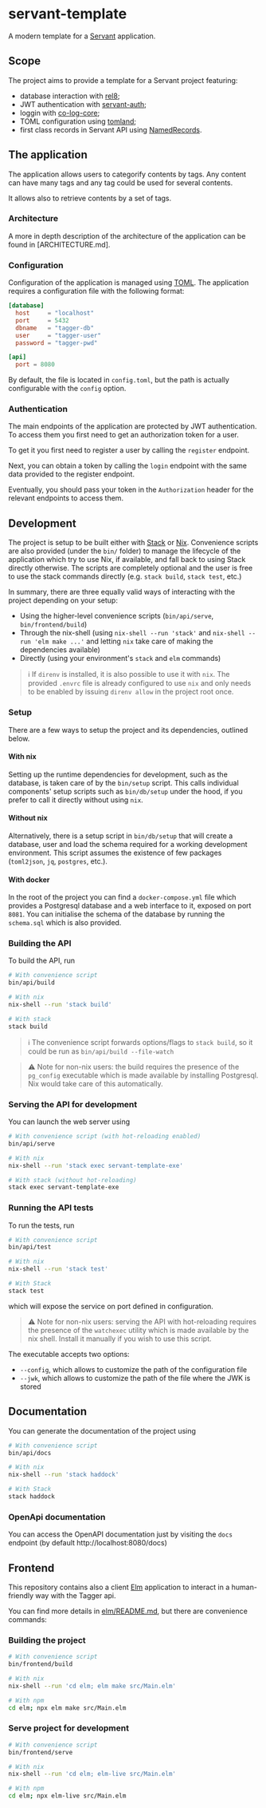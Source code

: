 # servant-template

A modern template for a [Servant](https://haskell-servant.github.io/) application.

## Scope

The project aims to provide a template for a Servant project featuring:

- database interaction with [rel8](https://hackage.haskell.org/package/rel8);
- JWT authentication with [servant-auth](https://hackage.haskell.org/package/servant-auth);
- loggin with [co-log-core](https://hackage.haskell.org/package/co-log-core);
- TOML configuration using [tomland](https://hackage.haskell.org/package/tomland);
- first class records in Servant API using [NamedRecords](https://hackage.haskell.org/package/servant-0.19/changelog).

## The application

The application allows users to categorify contents by tags. Any content can have many tags and any tag could be used for several contents.

It allows also to retrieve contents by a set of tags.

### Architecture

A more in depth description of the architecture of the application can be found in [ARCHITECTURE.md].

### Configuration

Configuration of the application is managed using [TOML](https://toml.io). The application requires a configuration file with the following format:

```toml
[database]
  host     = "localhost"
  port     = 5432
  dbname   = "tagger-db"
  user     = "tagger-user"
  password = "tagger-pwd"

[api]
  port = 8080
```

By default, the file is located in `config.toml`, but the path is actually configurable with the `config` option.

### Authentication

The main endpoints of the application are protected by JWT authentication. To access them you first need to get an authorization token for a user.

To get it you first need to register a user by calling the `register` endpoint.

Next, you can obtain a token by calling the `login` endpoint with the same data provided to the register endpoint.

Eventually, you should pass your token in the `Authorization` header for the relevant endpoints to access them.

## Development

The project is setup to be built either with [Stack](https://docs.haskellstack.org/en/stable/README/) or [Nix](https://nixos.org/). Convenience scripts are also provided (under the `bin/` folder) to manage the lifecycle of the application which try to use Nix, if available, and fall back to using Stack directly otherwise. The scripts are completely optional and the user is free to use the stack commands directly (e.g. `stack build`, `stack test`, etc.)

In summary, there are three equally valid ways of interacting with the project depending on your setup:
- Using the higher-level convenience scripts (`bin/api/serve`, `bin/frontend/build`)
- Through the nix-shell (using `nix-shell --run 'stack'` and `nix-shell --run 'elm make ...'` and letting `nix` take care of making the dependencies available)
- Directly (using your environment's `stack` and `elm` commands)

> :information_source: If `direnv` is installed, it is also possible to use it with `nix`. The provided `.envrc` file is already configured to use `nix` and only needs to be enabled by issuing `direnv allow` in the project root once.

### Setup

There are a few ways to setup the project and its dependencies, outlined below.

#### With nix

Setting up the runtime dependencies for development, such as the database, is taken care of by the `bin/setup` script. This calls individual components' setup scripts such as `bin/db/setup` under the hood, if you prefer to call it directly without using `nix`.

#### Without nix

Alternatively, there is a setup script in `bin/db/setup` that will create a database, user and load the schema required for a working development environment. This script assumes the existence of few packages (`toml2json`, `jq`, `postgres`, etc.).

#### With docker

In the root of the project you can find a `docker-compose.yml` file which provides a Postgresql database and a web interface to it, exposed on port `8081`.
You can initialise the schema of the database by running the `schema.sql` which is also provided.

### Building the API

To build the API, run

```sh
# With convenience script
bin/api/build

# With nix
nix-shell --run 'stack build'

# With stack
stack build
```

> :information_source: The convenience script forwards options/flags to `stack build`, so it could be run as `bin/api/build --file-watch`

> :warning: Note for non-nix users: the build requires the presence of the `pg_config` executable which is made available by installing Postgresql. Nix would take care of this automatically.

### Serving the API for development

You can launch the web server using

```sh
# With convenience script (with hot-reloading enabled)
bin/api/serve

# With nix
nix-shell --run 'stack exec servant-template-exe'

# With stack (without hot-reloading)
stack exec servant-template-exe
```

### Running the API tests

To run the tests, run

```sh
# With convenience script
bin/api/test

# With nix
nix-shell --run 'stack test'

# With Stack
stack test
```

which will expose the service on port defined in configuration.

> :warning: Note for non-nix users: serving the API with hot-reloading requires the presence of the `watchexec` utility which is made available by the nix shell. Install it manually if you wish to use this script.

The executable accepts two options:

- `--config`, which allows to customize the path of the configuration file
- `--jwk`, which allows to customize the path of the file where the JWK is stored

## Documentation

You can generate the documentation of the project using

```sh
# With convenience script
bin/api/docs

# With nix
nix-shell --run 'stack haddock'

# With Stack
stack haddock
```

### OpenApi documentation

You can access the OpenAPI documentation just by visiting the `docs` endpoint (by default http://localhost:8080/docs)

## Frontend

This repository contains also a client [Elm](https://elm-lang.org/) application to interact in a human-friendly way with the Tagger api.

You can find more details in [elm/README.md](elm/README.md), but there are convenience commands:

### Building the project
```sh
# With convenience script
bin/frontend/build

# With nix
nix-shell --run 'cd elm; elm make src/Main.elm'

# With npm
cd elm; npx elm make src/Main.elm
```

### Serve project for development
```sh
# With convenience script
bin/frontend/serve

# With nix
nix-shell --run 'cd elm; elm-live src/Main.elm'

# With npm
cd elm; npx elm-live src/Main.elm
```
